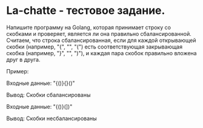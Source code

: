 # La-chatte - тестовое задание.
Напишите программу на Golang, которая принимает строку со скобками и проверяет, является ли она правильно сбалансированной. Считаем, что строка сбалансированная, если для каждой открывающей скобки (например, "{", "", "(") есть соответствующая закрывающая скобка (например, "}", "", ")"), и каждая пара скобок правильно вложена друг в друга.

Пример:

Входные данные:
"{()}{}()"

Вывод:
Скобки сбалансированы

Входные данные:
"{()}(])"

Вывод:
Скобки несбалансированы
